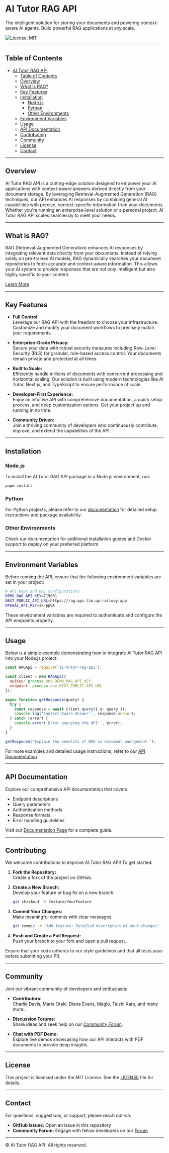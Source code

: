 # AI Tutor RAG API

The intelligent solution for storing your documents and powering context-aware AI agents. Build powerful RAG applications at any scale.

[![License: MIT](https://img.shields.io/badge/License-MIT-yellow.svg)](LICENSE)

---

## Table of Contents

- [AI Tutor RAG API](#ai-tutor-rag-api)
  - [Table of Contents](#table-of-contents)
  - [Overview](#overview)
  - [What is RAG?](#what-is-rag)
  - [Key Features](#key-features)
  - [Installation](#installation)
    - [Node.js](#nodejs)
    - [Python](#python)
    - [Other Environments](#other-environments)
  - [Environment Variables](#environment-variables)
  - [Usage](#usage)
  - [API Documentation](#api-documentation)
  - [Contributing](#contributing)
  - [Community](#community)
  - [License](#license)
  - [Contact](#contact)

---

## Overview

AI Tutor RAG API is a cutting-edge solution designed to empower your AI applications with context-aware answers derived directly from your document storage. By leveraging Retrieval-Augmented Generation (RAG) techniques, our API enhances AI responses by combining general AI capabilities with precise, context-specific information from your documents. Whether you're running an enterprise-level solution or a personal project, AI Tutor RAG API scales seamlessly to meet your needs.

---

## What is RAG?

RAG (Retrieval-Augmented Generation) enhances AI responses by integrating relevant data directly from your documents. Instead of relying solely on pre-trained AI models, RAG dynamically searches your document repositories to fetch accurate and context-aware information. This allows your AI system to provide responses that are not only intelligent but also highly specific to your content.

[Learn More](#)

---

## Key Features

- **Full Control:**  
  Leverage our RAG API with the freedom to choose your infrastructure. Customize and modify your document workflows to precisely match your requirements.

- **Enterprise-Grade Privacy:**  
  Secure your data with robust security measures including Row-Level Security (RLS) for granular, role-based access control. Your documents remain private and protected at all times.

- **Built to Scale:**  
  Efficiently handle millions of documents with concurrent processing and horizontal scaling. Our solution is built using modern technologies like AI Tutor, Next.js, and TypeScript to ensure performance at scale.

- **Developer-First Experience:**  
  Enjoy an intuitive API with comprehensive documentation, a quick setup process, and deep customization options. Get your project up and running in no time.

- **Community Driven:**  
  Join a thriving community of developers who continuously contribute, improve, and extend the capabilities of the API.

---

## Installation

### Node.js

To install the AI Tutor RAG API package in a Node.js environment, run:

```bash
pnpm install 
```

### Python

For Python projects, please refer to our [documentation](#) for detailed setup instructions and package availability.

### Other Environments

Check our documentation for additional installation guides and Docker support to deploy on your preferred platform.

---

## Environment Variables

Before running the API, ensure that the following environment variables are set in your project:

```bash
# API Keys and URL configurations
DEMO_RAG_API_KEY=715031
NEXT_PUBLIC_API_URL=https://rag-api-llm.up.railway.app
OPENAI_API_KEY=sk-ppQA
```

These environment variables are required to authenticate and configure the API endpoints properly.

---

## Usage

Below is a simple example demonstrating how to integrate AI Tutor RAG API into your Node.js project:

```javascript
const RAGApi = require('ai-tutor-rag-api');

const client = new RAGApi({
  apiKey: process.env.DEMO_RAG_API_KEY,
  endpoint: process.env.NEXT_PUBLIC_API_URL
});

async function getResponse(query) {
  try {
    const response = await client.query({ q: query });
    console.log('Context-Aware Answer:', response.answer);
  } catch (error) {
    console.error('Error querying the API:', error);
  }
}

getResponse('Explain the benefits of RAG in document management.');
```

For more examples and detailed usage instructions, refer to our [API Documentation](#).

---

## API Documentation

Explore our comprehensive API documentation that covers:

- Endpoint descriptions
- Query parameters
- Authentication methods
- Response formats
- Error handling guidelines

Visit our [Documentation Page](#) for a complete guide.

---

## Contributing

We welcome contributions to improve AI Tutor RAG API! To get started:

1. **Fork the Repository:**  
   Create a fork of the project on GitHub.

2. **Create a New Branch:**  
   Develop your feature or bug fix on a new branch.

   ```bash
   git checkout -b feature/YourFeature
   ```

3. **Commit Your Changes:**  
   Make meaningful commits with clear messages.

   ```bash
   git commit -m "Add feature: Detailed description of your changes"
   ```

4. **Push and Create a Pull Request:**  
   Push your branch to your fork and open a pull request.

Ensure that your code adheres to our style guidelines and that all tests pass before submitting your PR.

---

## Community

Join our vibrant community of developers and enthusiasts:

- **Contributors:**  
  Charlie Davis, Marie Otaki, Diana Evans, Magio, Taishi Kato, and many more.

- **Discussion Forums:**  
  Share ideas and seek help on our [Community Forum](#).

- **Chat with PDF Demo:**  
  Explore live demos showcasing how our API interacts with PDF documents to provide deep insights.

---

## License

This project is licensed under the MIT License. See the [LICENSE](LICENSE) file for details.

---

## Contact

For questions, suggestions, or support, please reach out via:


- **GitHub Issues:** Open an issue in this repository
- **Community Forum:** Engage with fellow developers on our [Forum](#)

---

© AI Tutor RAG API. All rights reserved.
